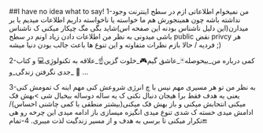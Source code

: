 ##I have no idea what to say!
1-من نمیخوام اطلاعاتی ازم در سطح اینترنت وجود نداشته باشه چون همینجورش هم ما خواسته یا ناخواسته داریم اطلاعات میدیم یا بر میدارن(این دلیل ناشناس بودنه این صفحه اس)شاید بگی مگ چیکار میکنی ک ناشناس باشی میدونی به نظر من اطلاعات دادن زیاد اونم در سطح public نقض privcy هر فردیه / حالا بازم نظرات متفاوته و این تنوع ها باعث جالب بودن دنیا میشه ;)

2-کمی درباره من_بیحوصله🃏_عاشق گیم🎮_خلوت گزین☝_علاقه به تکنولوژِی💻 و کتاب📗 _جدی نگرفتن زندگی_و ...

3-به نظر من تو هر مسیری مهم نیس با چ انرژی شروعش کنی مهم اینه ک تمومش کنی یعنی یه هدف فقط برا هیجان دنبال نکنی ک یه ساله دوساله بیخیال شی >بهش فک میکنی انتحابش میکنی و باز بهش فک میکنی(بیشتر منطقی با کمی چاشنی احساس)/ ادامش میدی خسته ک شدی تنوع میدی انگیزه میسازی باز ادامه میدی این چرخه رو هی تکرار میکنی تا برسی به هدف و از مسیر زندگیت لذت میبری.
4-تمام🔚






